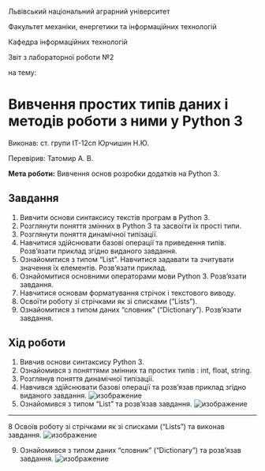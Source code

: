 Львівський національний аграрний університет

Факультет механіки, енергетики та інформаційних технологій

Кафедра інформаційних технологій

Звіт з лабораторної роботи №2

на тему: 

# Вивчення простих типів даних і методів роботи з ними у Python 3

Виконав: ст. групи ІТ-12сп Юрчишин Н.Ю.

Перевірив: Татомир А. В.

**Мета роботи:** Вивчення основ розробки додатків на Python 3.
## Завдання 
1. Вивчити основи синтаксису текстів програм в Python 3.
2. Розглянути поняття змінних в Python 3 та засвоїти їх прості типи.
3. Розглянути поняття динамічної типізації.
4. Навчитися здійснювати базові операції та приведення типів. Розв’язати
приклад згідно виданого завдання.
5. Ознайомитися з типом “List”. Навчитися задавати та зчитувати значення
їх елементів. Розв’язати приклад.
6. Ознайомитися основними операторами мови Python 3. Розв’язати
завдання.
7. Навчитися основам форматування стрічок і текстового виводу.
8. Освоїти роботу зі стрічками як зі списками (“Lists”).
9. Ознайомитися з типом даних “словник” (“Dictionary”). Розв’язати завдання.
## Хід роботи
1. Вивчив основи синтаксису Python 3.
2. Ознайомився з поняттями змінних та простих типів : int, float, string.
3. Розглянув поняття динамічної типізації.
4. Навчився здійснювати базові операції та розв’язав приклад згідно виданого завдання.
![изображение](https://user-images.githubusercontent.com/101549330/158236452-2828f630-ad24-432a-84b9-6bb408e99656.png)
5. Ознайомився з типом “List” та розв’язав завдання.
![изображение](https://user-images.githubusercontent.com/101549330/158236967-e620f404-96a6-4e2e-8dcb-7828a8e1373f.png)


-------------------------------------------------


8 Освоїв роботу зі стрічками як зі списками (“Lists”) та виконав завдання.
![изображение](https://user-images.githubusercontent.com/101549330/158233514-56e987ce-048e-41f8-b619-39e2de3d48b5.png)

9. Ознайомився з типом даних “словник” (“Dictionary”) та  розв’язав завдання.
![изображение](https://user-images.githubusercontent.com/101549330/158339334-9959fef2-8100-4d7e-ac66-1bb123278eaf.png)
